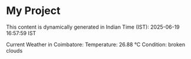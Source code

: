 # My Project

This content is dynamically generated in Indian Time (IST): 2025-06-19 16:57:59 IST


Current Weather in Coimbatore:
Temperature: 26.88 °C
Condition: broken clouds
